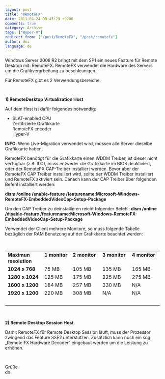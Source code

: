 ```yaml
---
layout: post
title: "RemoteFX"
date: 2011-04-24 09:45:29 +0200
comments: true
category: Archive
tags: ["Hyper-V"]
redirect_from: ["/post/RemoteFX", "/post/remotefx"]
author: dni
language: de
---
```

<!-- more -->
<p>Windows Server 2008 R2 bringt mit dem SP1 ein neues Feature für Remote Desktop mit: RemoteFX. RemoteFX verwendet die Hardware des Servers um die Grafikverarbeitung zu beschleunigen.</p>  <p>Für RemoteFX gibt es 2 Verwendungsbereiche:</p>  <p>&#160;</p>  <p><strong>1) RemoteDesktop Virtualization Host</strong></p>  <p>Auf dem Host ist dafür folgendes notwendig:</p>  <ul>   <li>SLAT-enabled CPU     <br />Zertifizierte Grafikkarte      <br />RemoteFX encoder      <br />Hyper-V</li> </ul>  <p><strong>INFO</strong>: Wenn Live-Migration verwendet wird, müssen alle Server dieselbe Grafikkarte haben.</p>  <p>RemoteFX benötigt für die Grafikkarte einen WDDM Treiber, ist dieser nicht verfügbar (z.B. ILO), muss entweder die Grafikkarte im BIOS deaktiviert, oder der RemoteFX CAP-Treiber installiert werden. Bevor aber der RemoteFX CAP Treiber installiert wird, sollte der WDDM Treiber installiert und RemoteFX aktiviert sein. Danach kann der CAP Treiber über folgenden Befehl installiert werden:</p>  <p><strong>dism /online /enable-feature /featurename:Microsoft-Windows-RemoteFX-EmbeddedVideoCap-Setup-Package</strong></p>  <p>Um den CAP Treiber zu deinstallieren reicht folgender Befehl: <strong>dism /online /disable-feature /featurename:Microsoft-Windows-RemoteFX-EmbeddedVideoCap-Setup-Package</strong></p>  <p>Verwendet der Client mehrere Monitore, so muss folgende Tabelle bezüglich der RAM Benutzung auf der Grafikkarte beachtet werden:</p>  <p>&#160;</p>  <table border="0" cellspacing="0" cellpadding="2" width="615"><tbody>     <tr>       <td valign="top" width="149"><strong>Maximun resolution</strong></td>        <td valign="top" width="106"><strong>1 monitor</strong></td>        <td valign="top" width="118"><strong>2 monitor</strong></td>        <td valign="top" width="116"><strong>3 monitor</strong></td>        <td valign="top" width="124"><strong>4 monitor</strong></td>     </tr>      <tr>       <td valign="top" width="149"><strong>1024 x 768</strong></td>        <td valign="top" width="106">75 MB</td>        <td valign="top" width="118">105 MB</td>        <td valign="top" width="116">135 MB</td>        <td valign="top" width="124">165 MB</td>     </tr>      <tr>       <td valign="top" width="149"><strong>1280 x 1024</strong></td>        <td valign="top" width="106">125 MB</td>        <td valign="top" width="118">175 MB</td>        <td valign="top" width="116">225 MB</td>        <td valign="top" width="124">275 MB</td>     </tr>      <tr>       <td valign="top" width="149"><strong>1600 x 1200</strong></td>        <td valign="top" width="106">184 MB</td>        <td valign="top" width="118">257 MB</td>        <td valign="top" width="116">330 MB</td>        <td valign="top" width="124">N/A</td>     </tr>      <tr>       <td valign="top" width="149"><strong>1920 x 1200</strong></td>        <td valign="top" width="106">220 MB</td>        <td valign="top" width="118">308 MB</td>        <td valign="top" width="116">N/A</td>        <td valign="top" width="124">N/A</td>     </tr>      <tr>       <td valign="top" width="149">&nbsp;</td>        <td valign="top" width="106">&nbsp;</td>        <td valign="top" width="118">&nbsp;</td>        <td valign="top" width="116">&nbsp;</td>        <td valign="top" width="124">&nbsp;</td>     </tr>   </tbody></table>  <p>&#160;</p>  <p><strong>2) Remote Desktop Session Host</strong></p>  <p>Damit RemoteFX für Remote Desktop Session läuft, muss der Prozessor zwingend das Feature SSE2 unterstützen. Zusätzlich kann noch ein sog. „Remote FX Hardware Decoder“ eingebaut werden um die Leistung zu erhöhen.</p>  <p>&#160;</p>  <p>Grüße   <br />dn</p>

